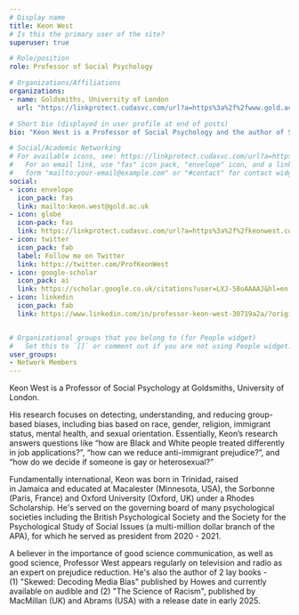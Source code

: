```yaml
---
# Display name
title: Keon West
# Is this the primary user of the site?
superuser: true

# Role/position
role: Professor of Social Psychology

# Organizations/Affiliations
organizations:
- name: Goldsmiths, University of London
  url: "https://linkprotect.cudasvc.com/url?a=https%3a%2f%2fwww.gold.ac.uk%2fpsychology%2fstaff%2fwest-keon%2f&c=E,1,lLHEaxX5oZFJ_cf2J3ZrZRAOGTwEiMYnt0hD7yUb1YQbb6Ie8qWuk_A7tcvYPrtP6UBqIL9G0n0kMR7dWOAY3uCvcSWdJ0Zxa3np_lHYFMRM5A7Y_Qj087xA&typo=1"

# Short bio (displayed in user profile at end of posts)
bio: "Keon West is a Professor of Social Psychology and the author of Skewed: Decoding Media Bias (2022) and The Science of Racism (2025)."

# Social/Academic Networking
# For available icons, see: https://linkprotect.cudasvc.com/url?a=https%3a%2f%2fsourcethemes.com%2facademic%2fdocs%2fpage-builder%2f%23icons&c=E,1,rhMx4X0hH0cxPtof88V3orAfzLU6RcreJhG-4YThc2BcJfj31uq6fObli0V6dUzn90iRrOs25hhHV2vULMqYTcV2vKuR2o_SCqVPHJ3NlnZtqyeM8g,,&typo=1
#   For an email link, use "fas" icon pack, "envelope" icon, and a link in the
#   form "mailto:your-email@example.com" or "#contact" for contact widget.
social:
- icon: envelope
  icon_pack: fas
  link: mailto:keon.west@gold.ac.uk
- icon: globe
  icon-pack: fas
  link: https://linkprotect.cudasvc.com/url?a=https%3a%2f%2fkeonwest.com%2f&c=E,1,h8lfT5RfRI428IZh1PlJhN7Nres0t_JYeA02mfpOAL4VusnDE0LAG5akD005ZhuDM-KcZxS1iRpjeovnCzICsSTXNb4H9XxfActP62wZEM1AYNKCBQ8sxUJl&typo=1
- icon: twitter
  icon_pack: fab
  label: Follow me on Twitter
  link: https://twitter.com/ProfKeonWest
- icon: google-scholar
  icon_pack: ai
  link: https://scholar.google.co.uk/citations?user=LXJ-58oAAAAJ&hl=en
- icon: linkedin
  icon_pack: fab
  link: https://www.linkedin.com/in/professor-keon-west-30719a2a/?originalSubdomain=uk


# Organizational groups that you belong to (for People widget)
#   Set this to `[]` or comment out if you are not using People widget.
user_groups:
- Network Members
---
```


Keon West is a Professor of Social Psychology at Goldsmiths, University of London. 

His research focuses on detecting, understanding, and reducing group-based biases, including bias based on race, gender, religion, immigrant status, mental health, and sexual orientation. Essentially, Keon’s research answers questions like “how are Black and White people treated differently in job applications?”, “how can we reduce anti-immigrant prejudice?”, and “how do we decide if someone is gay or heterosexual?”

Fundamentally international, Keon was born in Trinidad, raised in Jamaica and educated at Macalester (Minnesota, USA), the Sorbonne (Paris, France) and Oxford University (Oxford, UK) under a Rhodes Scholarship. He's served on the governing board of many psychological societies including the British Psychological Society and the Society for the Psychological Study of Social Issues (a multi-million dollar branch of the APA), for which he served as president from 2020 - 2021.  

A believer in the importance of good science communication, as well as good science, Professor West appears regularly on television and radio as an expert on prejudice reduction. He's also the author of 2 lay books - (1) "Skewed: Decoding Media Bias" published by Howes and currently available on audible and (2) "The Science of Racism", published by MacMillan (UK) and Abrams (USA) with a release date in early 2025.
